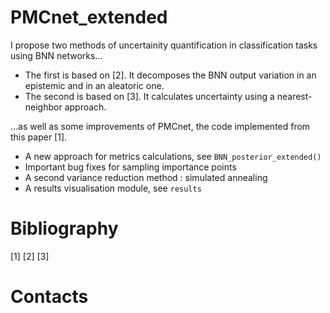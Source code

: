# PMCnet_extended
I propose two methods of uncertainity quantification in classification tasks using BNN networks...
* The first is based on [2]. It decomposes the BNN output variation in an epistemic and in an aleatoric one.
* The second is based on [3]. It calculates uncertainty using a nearest-neighbor approach.

...as well as some improvements of PMCnet, the code implemented from this paper [1]. 
* A new approach for metrics calculations, see `BNN_posterior_extended()` 
* Important bug fixes for sampling importance points
* A second variance reduction method : simulated annealing
* A results visualisation module, see `results`



# Bibliography 
[1]
[2]
[3]
# Contacts
